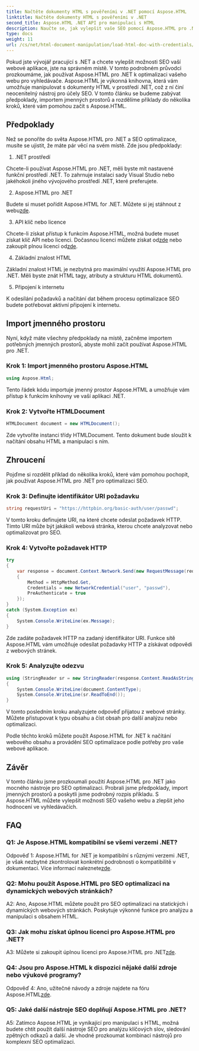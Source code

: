 ```yaml
---
title: Načtěte dokumenty HTML s pověřeními v .NET pomocí Aspose.HTML
linktitle: Načtěte dokumenty HTML s pověřeními v .NET
second_title: Aspose.HTML .NET API pro manipulaci s HTML
description: Naučte se, jak vylepšit vaše SEO pomocí Aspose.HTML pro .NET. Zvyšte hodnocení, analyzujte obsah webu a optimalizujte pro vyhledávače.
type: docs
weight: 11
url: /cs/net/html-document-manipulation/load-html-doc-with-credentials/
---
```


Pokud jste vývojář pracující s .NET a chcete vylepšit možnosti SEO vaší webové aplikace, jste na správném místě. V tomto podrobném průvodci prozkoumáme, jak používat Aspose.HTML pro .NET k optimalizaci vašeho webu pro vyhledávače. Aspose.HTML je výkonná knihovna, která vám umožňuje manipulovat s dokumenty HTML v prostředí .NET, což z ní činí neocenitelný nástroj pro účely SEO. V tomto článku se budeme zabývat předpoklady, importem jmenných prostorů a rozdělíme příklady do několika kroků, které vám pomohou začít s Aspose.HTML.

## Předpoklady

Než se ponoříte do světa Aspose.HTML pro .NET a SEO optimalizace, musíte se ujistit, že máte pár věcí na svém místě. Zde jsou předpoklady:

1. .NET prostředí

Chcete-li používat Aspose.HTML pro .NET, měli byste mít nastavené funkční prostředí .NET. To zahrnuje instalaci sady Visual Studio nebo jakéhokoli jiného vývojového prostředí .NET, které preferujete.

2. Aspose.HTML pro .NET

Budete si muset pořídit Aspose.HTML for .NET. Můžete si jej stáhnout z webu[zde](https://releases.aspose.com/html/net/). 

3. API klíč nebo licence

 Chcete-li získat přístup k funkcím Aspose.HTML, možná budete muset získat klíč API nebo licenci. Dočasnou licenci můžete získat od[zde](https://purchase.aspose.com/temporary-license/) nebo zakoupit plnou licenci od[zde](https://purchase.aspose.com/buy).

4. Základní znalost HTML

Základní znalost HTML je nezbytná pro maximální využití Aspose.HTML pro .NET. Měli byste znát HTML tagy, atributy a strukturu HTML dokumentů.

5. Připojení k internetu

K odesílání požadavků a načítání dat během procesu optimalizace SEO budete potřebovat aktivní připojení k internetu.

## Import jmenného prostoru

Nyní, když máte všechny předpoklady na místě, začněme importem potřebných jmenných prostorů, abyste mohli začít používat Aspose.HTML pro .NET.

### Krok 1: Import jmenného prostoru Aspose.HTML

```csharp
using Aspose.Html;
```

Tento řádek kódu importuje jmenný prostor Aspose.HTML a umožňuje vám přístup k funkcím knihovny ve vaší aplikaci .NET.

### Krok 2: Vytvořte HTMLDocument

```csharp
HTMLDocument document = new HTMLDocument();
```

Zde vytvoříte instanci třídy HTMLDocument. Tento dokument bude sloužit k načítání obsahu HTML a manipulaci s ním.

## Zhroucení

Pojďme si rozdělit příklad do několika kroků, které vám pomohou pochopit, jak používat Aspose.HTML pro .NET pro optimalizaci SEO.

### Krok 3: Definujte identifikátor URI požadavku

```csharp
string requestUri = "https://httpbin.org/basic-auth/user/passwd";
```

V tomto kroku definujete URI, na které chcete odeslat požadavek HTTP. Tímto URI může být jakákoli webová stránka, kterou chcete analyzovat nebo optimalizovat pro SEO.

### Krok 4: Vytvořte požadavek HTTP

```csharp
try
{
    var response = document.Context.Network.Send(new RequestMessage(requestUri)
    {
        Method = HttpMethod.Get,
        Credentials = new NetworkCredential("user", "passwd"),
        PreAuthenticate = true
    });
}
catch (System.Exception ex)
{
    System.Console.WriteLine(ex.Message);
}
```

Zde zadáte požadavek HTTP na zadaný identifikátor URI. Funkce sítě Aspose.HTML vám umožňuje odesílat požadavky HTTP a získávat odpovědi z webových stránek.

### Krok 5: Analyzujte odezvu

```csharp
using (StringReader sr = new StringReader(response.Content.ReadAsString()))
{
    System.Console.WriteLine(document.ContentType);
    System.Console.WriteLine(sr.ReadToEnd());
}
```

V tomto posledním kroku analyzujete odpověď přijatou z webové stránky. Můžete přistupovat k typu obsahu a číst obsah pro další analýzu nebo optimalizaci.

Podle těchto kroků můžete použít Aspose.HTML for .NET k načítání webového obsahu a provádění SEO optimalizace podle potřeby pro vaše webové aplikace.

## Závěr

V tomto článku jsme prozkoumali použití Aspose.HTML pro .NET jako mocného nástroje pro SEO optimalizaci. Probrali jsme předpoklady, import jmenných prostorů a poskytli jsme podrobný rozpis příkladu. S Aspose.HTML můžete vylepšit možnosti SEO vašeho webu a zlepšit jeho hodnocení ve vyhledávačích.

## FAQ

### Q1: Je Aspose.HTML kompatibilní se všemi verzemi .NET?

 Odpověď 1: Aspose.HTML for .NET je kompatibilní s různými verzemi .NET, je však nezbytné zkontrolovat konkrétní podrobnosti o kompatibilitě v dokumentaci. Více informací naleznete[zde](https://reference.aspose.com/html/net/).

### Q2: Mohu použít Aspose.HTML pro SEO optimalizaci na dynamických webových stránkách?

A2: Ano, Aspose.HTML můžete použít pro SEO optimalizaci na statických i dynamických webových stránkách. Poskytuje výkonné funkce pro analýzu a manipulaci s obsahem HTML.

### Q3: Jak mohu získat úplnou licenci pro Aspose.HTML pro .NET?

 A3: Můžete si zakoupit úplnou licenci pro Aspose.HTML pro .NET[zde](https://purchase.aspose.com/buy).

### Q4: Jsou pro Aspose.HTML k dispozici nějaké další zdroje nebo výukové programy?

 Odpověď 4: Ano, užitečné návody a zdroje najdete na fóru Aspose.HTML[zde](https://forum.aspose.com/).

### Q5: Jaké další nástroje SEO doplňují Aspose.HTML pro .NET?

A5: Zatímco Aspose.HTML je vynikající pro manipulaci s HTML, možná budete chtít použít další nástroje SEO pro analýzu klíčových slov, sledování zpětných odkazů a další. Je vhodné prozkoumat kombinaci nástrojů pro komplexní SEO optimalizaci.
